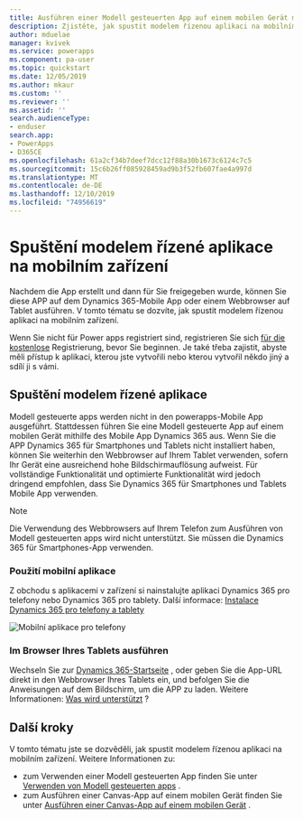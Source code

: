 ```yaml
---
title: Ausführen einer Modell gesteuerten App auf einem mobilen Gerät mit powerapps | Microsoft-Dokumentation
description: Zjistěte, jak spustit modelem řízenou aplikaci na mobilním zařízení.
author: mduelae
manager: kvivek
ms.service: powerapps
ms.component: pa-user
ms.topic: quickstart
ms.date: 12/05/2019
ms.author: mkaur
ms.custom: ''
ms.reviewer: ''
ms.assetid: ''
search.audienceType:
- enduser
search.app:
- PowerApps
- D365CE
ms.openlocfilehash: 61a2cf34b7deef7dcc12f88a30b1673c6124c7c5
ms.sourcegitcommit: 15c6b26ff085928459ad9b3f52fb607fae4a997d
ms.translationtype: MT
ms.contentlocale: de-DE
ms.lasthandoff: 12/10/2019
ms.locfileid: "74956619"
---
```

# <a name="run-a-model-driven-app-on-a-mobile-device"></a>Spuštění modelem řízené aplikace na mobilním zařízení

Nachdem die App erstellt und dann für Sie freigegeben wurde, können Sie diese APP auf dem Dynamics 365-Mobile App oder einem Webbrowser auf Tablet ausführen. V tomto tématu se dozvíte, jak spustit modelem řízenou aplikaci na mobilním zařízení. 

Wenn Sie nicht für Power apps registriert sind, registrieren Sie sich [für die kostenlose](https://make.powerapps.com/signup?redirect=marketing&email=) Registrierung, bevor Sie beginnen. Je také třeba zajistit, abyste měli přístup k aplikaci, kterou jste vytvořili nebo kterou vytvořil někdo jiný a sdílí ji s vámi.

## <a name="run-the-model-driven-app"></a>Spuštění modelem řízené aplikace

Modell gesteuerte apps werden nicht in den powerapps-Mobile App ausgeführt. Stattdessen führen Sie eine Modell gesteuerte App auf einem mobilen Gerät mithilfe des Mobile App Dynamics 365 aus. Wenn Sie die APP Dynamics 365 für Smartphones und Tablets nicht installiert haben, können Sie weiterhin den Webbrowser auf Ihrem Tablet verwenden, sofern Ihr Gerät eine ausreichend hohe Bildschirmauflösung aufweist. Für vollständige Funktionalität und optimierte Funktionalität wird jedoch dringend empfohlen, dass Sie Dynamics 365 für Smartphones und Tablets Mobile App verwenden. 

> [!NOTE]
> Die Verwendung des Webbrowsers auf Ihrem Telefon zum Ausführen von Modell gesteuerten apps wird nicht unterstützt. Sie müssen die Dynamics 365 für Smartphones-App verwenden. 

### <a name="use-the-mobile-app"></a>Použití mobilní aplikace
Z obchodu s aplikacemi v zařízení si nainstalujte aplikaci Dynamics 365 pro telefony nebo Dynamics 365 pro tablety. Další informace: [Instalace Dynamics 365 pro telefony a tablety](https://docs.microsoft.com/dynamics365/customer-engagement/mobile-app/install-dynamics-365-for-phones-and-tablets)

 ![Mobilní aplikace pro telefony](media/run-app-client-model-driven/mobile-app-for-phone.png)

### <a name="run-in-your-tablets-browser"></a>Im Browser Ihres Tablets ausführen
Wechseln Sie zur [Dynamics 365-Startseite](https://home.dynamics.com) , oder geben Sie die App-URL direkt in den Webbrowser Ihres Tablets ein, und befolgen Sie die Anweisungen auf dem Bildschirm, um die APP zu laden. Weitere Informationen: [Was wird unterstützt](https://docs.microsoft.com/dynamics365/mobile-app/support-phones-tablets#supported-tablets-to-run-model-driven-apps-in-your-web-browser) ?


## <a name="next-steps"></a>Další kroky
V tomto tématu jste se dozvěděli, jak spustit modelem řízenou aplikaci na mobilním zařízení. Weitere Informationen zu:
- zum Verwenden einer Modell gesteuerten App finden Sie unter [Verwenden von Modell gesteuerten apps](use-model-driven-apps.md) .
- zum Ausführen einer Canvas-App auf einem mobilen Gerät finden Sie unter [Ausführen einer Canvas-App auf einem mobilen Gerät](run-app-client.md) .
